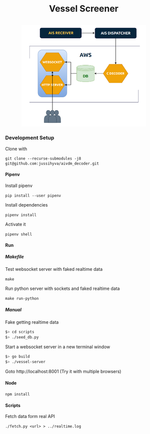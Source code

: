 <h1 align="center">
	Vessel Screener
</h1>

<p align="center">
	<br>
	<img width=400 src="assets/diagram.png">
</p>

### Development Setup

Clone with

```
git clone --recurse-submodules -j8 git@github.com:jussihyva/aivdm_decoder.git
```

#### Pipenv

Install pipenv

`pip install --user pipenv`

Install dependencies

`pipenv install`

Activate it

`pipenv shell`


#### Run

##### Makefile

Test websocket server with faked realtime data

`make`

Run python server with sockets and faked realtime data

`make run-python`

##### Manual

Fake getting realtime data

```sh
$> cd scripts
$> ./seed_db.py
```

Start a websocket server in a new terminal window
```sh
$> go build
$> ./vessel-server
```
Goto http://localhost:8001 (Try it with multiple browsers)

#### Node

`npm install`

#### Scripts
Fetch data form real API

`./fetch.py <url> > ../realtime.log`
